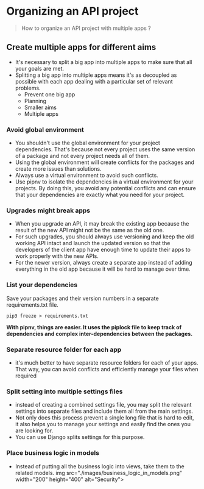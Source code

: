 # Organizing an API project

> How to organize an API project with multiple apps ?


## Create multiple apps for different aims
- It's necessary to split a big app into multiple apps to make sure that all your goals are met.
- Splitting a big app into multiple apps means it's as decoupled as possible with each app dealing with a particular set of relevant problems. 
  - Prevent one big app
  - Planning
  - Smaller aims
  - Multiple apps 

### Avoid global environment
- You shouldn't use the global environment for your project dependencies. That's because not every project uses the same version of a package and not every project needs all of them.
- Using the global environment will create conflicts for the packages and create more issues than solutions.
- Always use a virtual environment to avoid such conflicts.
- Use pipnv to isolate the dependencies in a virtual environment for your projects.
By doing this, you avoid any potential conflicts and can ensure that your dependencies are exactly what you need for your project. 

### Upgrades might break apps
- When you upgrade an API, it may break the existing app because the result of the new API might not be the same as the old one.
- For such upgrades, you should always use versioning and keep the old working API intact and launch the updated version so that the developers of the client app have enough time to update their apps to work properly with the new APIs.
- For the newer version, always create a separate app instead of adding everything in the old app because it will be hard to manage over time.

### List your dependencies 
Save your packages and their version numbers in a separate requirements.txt file.

```
pip3 freeze > requirements.txt
```
**With pipnv, things are easier. It uses the piplock file to keep track of dependencies and complex inter-dependencies between the packages.** 

### Separate resource folder for each app
- it's much better to have separate resource folders for each of your apps. That way, you can avoid conflicts and efficiently manage your files when required

### Split setting into multiple settings files
- instead of creating a combined settings file, you may split the relevant settings into separate files and include them all from the main settings.
- Not only does this process prevent a single long file that is hard to edit, it also helps you to manage your settings and easily find the ones you are looking for.
- You can use Django splits settings for this purpose. 

### Place business logic in models
- Instead of putting all the business logic into views, take them to the related models. 
img src="./images/business_logic_in_models.png" width="200" height="400" alt="Security">
